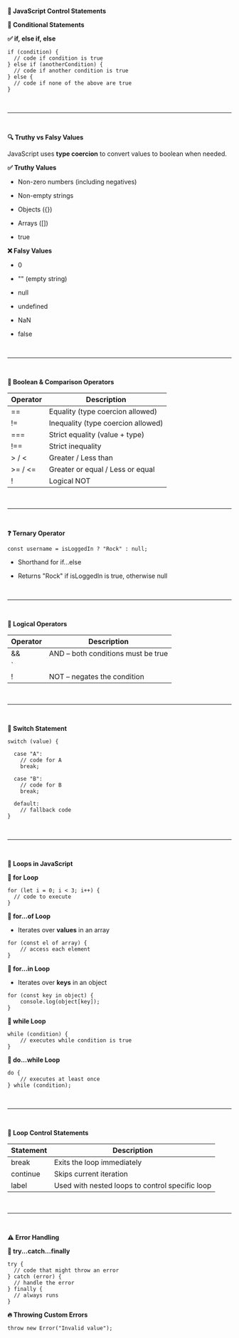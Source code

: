 **🔁 JavaScript Control Statements**

**🧭 Conditional Statements**

**✅ if, else if, else**
```JS
if (condition) {
  // code if condition is true
} else if (anotherCondition) {
  // code if another condition is true
} else {
  // code if none of the above are true
}
```

<br/>

---
<br/>

**🔍 Truthy vs Falsy Values**

JavaScript uses **type coercion** to convert values to boolean when
needed.

**✅ Truthy Values**

- Non-zero numbers (including negatives)

- Non-empty strings

- Objects ({})

- Arrays (\[\])

- true

**❌ Falsy Values**

- 0

- "" (empty string)

- null

- undefined

- NaN

- false

<br/>

---
<br/>

**🔗 Boolean & Comparison Operators**

| **Operator** | **Description**                    |
|--------------|------------------------------------|
| ==           | Equality (type coercion allowed)   |
| !=           | Inequality (type coercion allowed) |
| ===          | Strict equality (value + type)     |
| !==          | Strict inequality                  |
| \> / \<      | Greater / Less than                |
| \>= / \<=    | Greater or equal / Less or equal   |
| !            | Logical NOT                        |

<br/>

---
<br/>

**❓ Ternary Operator**
```JS
const username = isLoggedIn ? "Rock" : null;
```

- Shorthand for if...else

- Returns "Rock" if isLoggedIn is true, otherwise null

<br/>

---
<br/>

**🧠 Logical Operators**

| **Operator** | **Description**                    |
|--------------|------------------------------------|
| &&           | AND – both conditions must be true |
| \`           |                                    |
| !            | NOT – negates the condition        |

<br/>

---
<br/>

**🔄 Switch Statement**
```JS
switch (value) {

  case "A":
    // code for A
    break;

  case "B":
    // code for B
    break;

  default:
    // fallback code
}
```

<br/>

---
<br/>

**🔁 Loops in JavaScript**

**🔂 for Loop**
```JS
for (let i = 0; i < 3; i++) {
  // code to execute
}
```

**🔁 for...of Loop**

- Iterates over **values** in an array
```JS
for (const el of array) {
    // access each element
}
```

**🔁 for...in Loop**

- Iterates over **keys** in an object
```JS
for (const key in object) {
    console.log(object[key]);
}
```

**🔁 while Loop**
```JS
while (condition) {
    // executes while condition is true
}
```

**🔁 do...while Loop**
```JS
do {
    // executes at least once
} while (condition);
```

<br/>

---
<br/>

**🛑 Loop Control Statements**

| **Statement** | **Description**                                 |
|---------------|-------------------------------------------------|
| break         | Exits the loop immediately                      |
| continue      | Skips current iteration                         |
| label         | Used with nested loops to control specific loop |

<br/>

---
<br/>

**⚠️ Error Handling**

**🔐 try...catch...finally**
```JS
try {
  // code that might throw an error
} catch (error) {
  // handle the error
} finally {
  // always runs
}
```

**🔥 Throwing Custom Errors**

```JS
throw new Error("Invalid value");
```
